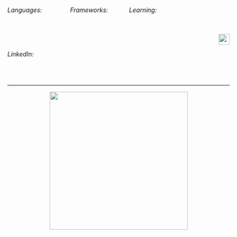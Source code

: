 <div style="display: flex;">
  <h6>Languages:</h6>
  <img src="https://img.shields.io/badge/HTML-%20?style=flat-square&logo=html5&logoColor=white&color=700f0a" height="16" />
  <img src="https://img.shields.io/badge/CSS3-%20?style=flat-square&logo=css3&logoColor=white&color=4e0b1e" height="16" />
  <img src="https://img.shields.io/badge/JAVA-%20?style=flat-square&logo=java&logoColor=white&color=3e0928" height="16" />
  <img src="https://img.shields.io/badge/SQL-%20?style=flat-square&logo=mysql&logoColor=white&color=01004d" height="16"/>
  <h6>Frameworks:</h6>
  <img src="https://img.shields.io/badge/SPRING-%20?style=flat-square&logo=spring&logoColor=white&color=811100" height="16" />
  <img src="https://img.shields.io/badge/SPRINGBOOT-%20?style=flat-square&logo=springboot&logoColor=white&color=6b0e0d" height="16" />
  <img src="https://img.shields.io/badge/HIBERNATE-%20?style=flat-square&logo=hibernate&logoColor=white&color=550b1a" height="16" />
  
  <h6>Learning:</h6>
  <!--<img height="16" src="https://img.shields.io/badge/ELIXIR-%20?style=flat-square&logo=elixir&logoColor=white&color=811100" />-->
  <img height="16" src="https://img.shields.io/badge/PYTHON-%20?style=flat-square&logo=python&logoColor=white&color=811200" />

</div>

<div>
  
&nbsp;
<a href="#">
  <img align="right" src="https://komarev.com/ghpvc/?username=YuriAlexKvx&style=flat-square" height="25" />
</a>

</div>

<h6>LinkedIn:</h6>
<a target="_blank" href="https://www.linkedin.com/in/yuri-alex-dev/">
 <img height="16" src="https://img.shields.io/badge/LinkedIn-0077B5?style=for-the-badge&logo=linkedin&logoColor=white" />
</a>


---
<div align="center">
    <img src="https://github-readme-stats.vercel.app/api/top-langs/?username=YuriAlexKvx&layout=compact&theme=graywhite&hide_border=true" width="313" />
</div>
